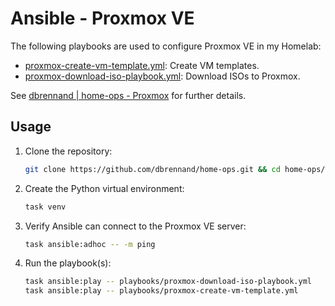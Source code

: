 # Ansible - Proxmox VE

The following playbooks are used to configure Proxmox VE in my Homelab:

- [proxmox-create-vm-template.yml](https://github.com/dbrennand/home-ops/blob/dev/ansible/playbooks/proxmox-create-vm-template.yml): Create VM templates.
- [proxmox-download-iso-playbook.yml](https://github.com/dbrennand/home-ops/blob/dev/ansible/playbooks/proxmox-download-iso-playbook.yml): Download ISOs to Proxmox.

See [dbrennand | home-ops - Proxmox](https://homeops.danielbrennand.com/infrastructure/Proxmox/) for further details.

## Usage

1. Clone the repository:

    ```bash
    git clone https://github.com/dbrennand/home-ops.git && cd home-ops/ansible
    ```

2. Create the Python virtual environment:

    ```bash
    task venv
    ```

3. Verify Ansible can connect to the Proxmox VE server:

    ```bash
    task ansible:adhoc -- -m ping
    ```

4. Run the playbook(s):

    ```bash
    task ansible:play -- playbooks/proxmox-download-iso-playbook.yml
    task ansible:play -- playbooks/proxmox-create-vm-template.yml
    ```
